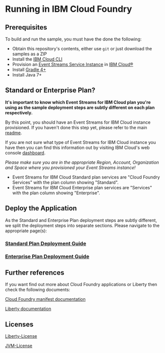 
# Running in IBM Cloud Foundry

## Prerequisites
To build and run the sample, you must have the done the following:

* Obtain this repository's contents, either use `git` or just download the samples as a ZIP
* Install the [IBM Cloud CLI](https://cloud.ibm.com/docs/cli?topic=cloud-cli-install-ibmcloud-cli)
* Provision an [Event Streams Service Instance](https://cloud.ibm.com/catalog/services/event-streams) in [IBM Cloud®](https://cloud.ibm.com/)
* Install [Gradle 4+](https://gradle.org/)
* Install Java 7+

## Standard or Enterprise Plan?

**It's important to know which Event Streams for IBM Cloud plan you're using as the sample deployment steps are subtly different on each plan respectively.**

By this point, you should have an Event Streams for IBM Cloud instance provisioned. If you haven't done this step yet, please refer to the main [readme](../README.md).

If you are not sure what type of Event Streams for IBM Cloud instance you have then you can find this information out by visiting IBM Cloud's web console [dashboard](https://cloud.ibm.com/resources).

*Please make sure you are in the appropriate Region, Account, Organization and Space where you provisioned your Event Streams instance!*

* Event Streams for IBM Cloud Standard plan services are "Cloud Foundry Services" with the plan column showing "Standard".
* Event Streams for IBM Cloud Enterprise plan services are "Services" with the plan column showing "Enterprise".


## Deploy the Application

As the Standard and Enterprise Plan deployment steps are subtly different, we split the deployment steps into separate sections. Please navigate to the appropriate page(s):

### [Standard Plan Deployment Guide](CF_Standard_Plan.md)

### [Enterprise Plan Deployment Guide](CF_Enterprise_Plan.md)


## Further references

If you want find out more about Cloud Foundry applications or Liberty then check the following documents:

[Cloud Foundry manifest documentation](http://docs.cloudfoundry.org/devguide/deploy-apps/manifest.html)

[Liberty documentation](https://developer.ibm.com/wasdev/websphere-liberty/)


## Licenses

[Liberty-License](http://public.dhe.ibm.com/ibmdl/export/pub/software/websphere/wasdev/downloads/wlp/8.5.5.7/lafiles/runtime/en.html)

[JVM-License](http://www14.software.ibm.com/cgi-bin/weblap/lap.pl?la_formnum=&li_formnum=L-JWOD-9SYNCP&title=IBM%C2%AE+SDK%2C+Java+Technology+Edition%2C+Version+8.0&l=en)





